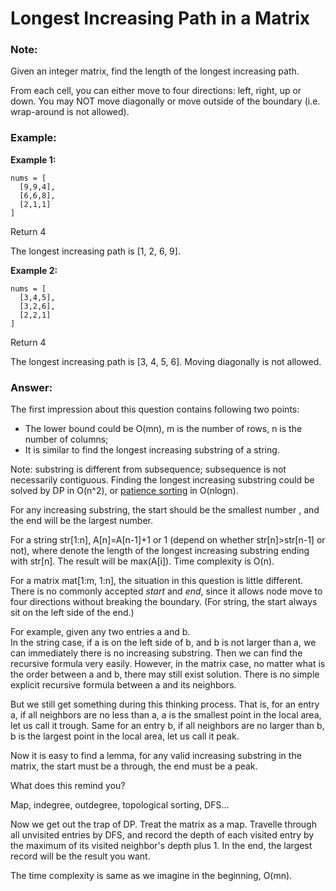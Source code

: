 Longest Increasing Path in a Matrix
====================

### Note:

Given an integer matrix, find the length of the longest increasing path.

From each cell, you can either move to four directions: left, right, up or down. You may NOT move diagonally or move outside of the boundary (i.e. wrap-around is not allowed).

### Example:

**Example 1:**

```
nums = [
  [9,9,4],
  [6,6,8],
  [2,1,1]
]
```

Return 4

The longest increasing path is [1, 2, 6, 9].

**Example 2:**
```
nums = [
  [3,4,5],
  [3,2,6],
  [2,2,1]
]
```

Return 4

The longest increasing path is [3, 4, 5, 6]. Moving diagonally is not allowed.

### Answer:

The first impression about this question contains following two points:

* The lower bound could be O(mn), m is the number of rows, n is the number of columns;
* It is similar to find the longest increasing substring of a string.

Note: substring is different from subsequence; subsequence is not necessarily contiguous.
Finding the longest increasing substring could be solved by DP in O(n^2), or [patience sorting](https://en.wikipedia.org/wiki/Longest_increasing_subsequence) in O(nlogn).   

For any increasing substring, the start should be the smallest number , and the end will be the largest number.

For a string str[1:n], A[n]=A[n-1]+1 or 1 (depend on whether str[n]>str[n-1] or not), 
where denote the length of the longest increasing substring ending with str[n]. 
The result will be max(A[i]). Time complexity is O(n).

For a matrix mat[1:m, 1:n], the situation in this question is little different. 
There is no commonly accepted *start* and *end*, since it allows node move to four directions without breaking the boundary. (For string, the start always sit on the left side of the end.)

For example, given any two entries a and b.  
In the string case, if a is on the left side of b, and b is not larger than a, 
we can immediately there is no increasing substring. Then we can find the recursive formula very easily.
However, in the matrix case, no matter what is the order between a and b, there may still exist solution.
There is no simple explicit recursive formula between a and its neighbors.

But we still get something during this thinking process. That is, for an entry a, if all neighbors are no less than a, a is the smallest point in the local area, let us call it trough. Same for an entry b, if all neighbors are no larger than b, b is the largest point in the local area, let us call it peak. 

Now it is easy to find a lemma, for any valid increasing substring in the matrix, the start must be a through, the end must be a peak.

What does this remind you?

Map, indegree, outdegree, topological sorting, DFS...  

Now we get out the trap of DP. Treat the matrix as a map. Travelle through all unvisited entries by DFS, and record the depth of each visited entry by the maximum of its visited neighbor's depth plus 1. In the end, the largest record will be the result you want.

The time complexity is same as we imagine in the beginning, O(mn).

